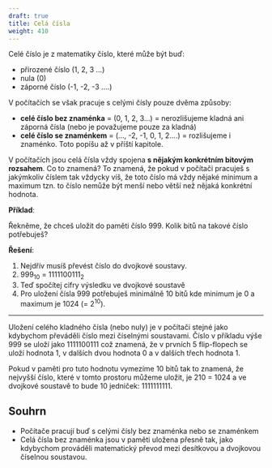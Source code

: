 ```yaml
---
draft: true
title: Celá čísla
weight: 410
---
```


Celé číslo je z matematiky číslo, které může být buď:

- přirozené číslo (1, 2, 3 …)
- nula (0)
- záporné číslo (-1, -2, -3 ….)

V počítačích se však pracuje s celými čísly pouze dvěma způsoby:

- **celé číslo bez znaménka** = (0, 1, 2, 3…) = nerozlišujeme kladná ani záporná čísla (nebo je považujeme pouze za kladná)
- **celé číslo se znaménkem** = (…, -2, -1, 0, 1, 2….) = rozlišujeme i znaménko. Toto popíšu až v příští kapitole.

V počítačích jsou celá čísla vždy spojena **s nějakým konkrétním bitovým rozsahem**. Co to znamená? To znamená, že pokud v počítači pracuješ s jakýmkoliv číslem tak vždycky víš, že toto číslo má vždy nějaké minimum a maximum tzn. to číslo nemůže být menší nebo větší než nějaká konkrétní hodnota.

<div class="note-blue">

**Příklad**:

Řekněme, že chceš uložit do paměti číslo 999. Kolik bitů na takové číslo potřebuješ?

**Řešení**:

1) Nejdřív musíš převést číslo do dvojkové soustavy.
2) 999<sub>10</sub> = 1111100111<sub>2</sub>
3) Teď spočítej cifry výsledku ve dvojkové soustavě
4) Pro uložení čísla 999 potřebuješ minimálně 10 bitů kde minimum je 0 a maximum je 1024 (= 2<sup>10</sup>).
</div>

---

Uložení celého kladného čísla (nebo nuly) je v počítači stejné jako kdybychom převáděli číslo mezi číselnými soustavami. Číslo v příkladu výše 999 se uloží jako 1111100111 což znamená, že v prvních 5 flip-flopech se uloží hodnota 1, v dalších dvou hodnota 0 a v dalších třech hodnota 1.

Pokud v paměti pro tuto hodnotu vymezíme 10 bitů tak to znamená, že nejvyšší číslo, které v tomto prostoru můžeme uložit, je 210 = 1024 a ve dvojkové soustavě to bude 10 jedniček: 1111111111.

## Souhrn

- Počítače pracují buď s celými čísly bez znaménka nebo se znaménkem
- Celá čísla bez znaménka jsou v paměti uložena přesně tak, jako kdybychom prováděli matematický převod mezi desítkovou a dvojkovou číselnou soustavou.
